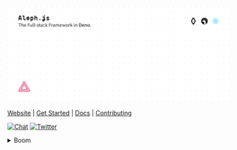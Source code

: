 [![Aleph.js: The Full-stack Framework in Deno.](./design/poster.svg)](https://alephjs.org)

<p>
  <a href="https://alephjs.org">Website</a> |
  <a href="https://alephjs.org/docs/get-started">Get Started</a> |
  <a href="https://alephjs.org/docs">Docs</a> |
  <a href="./CONTRIBUTING.md">Contributing</a>
</p>

<p>
  <a href="https://discord.gg/pWGdS7sAqD"><img src="https://img.shields.io/discord/775256646821085215?color=%23008181&label=Chat&labelColor=%23111&logo=discord&logoColor=%23aaaaaa" alt="Chat"></a>
  <a href="https://twitter.com/intent/follow?screen_name=alephjs"><img src="https://img.shields.io/twitter/follow/alephjs?style=social" alt="Twitter"></a>
</p>

<details>
  <summary>Boom</summary>
  <p>
  ```bash
  # get started
  $ deno run -A -r https://deno.land/x/aleph/install.ts
  $ aleph -h
  ```
  </p>
</details>
